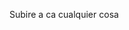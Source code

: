 Subire a ca cualquier cosa
<!---
Rayo600/Rayo600 es un repositorio ✨ especial ✨ porque su `README.md` (este archivo) aparece en tu perfil de GitHub.
Puede hacer clic en el enlace Vista previa para ver los cambios.
--->

